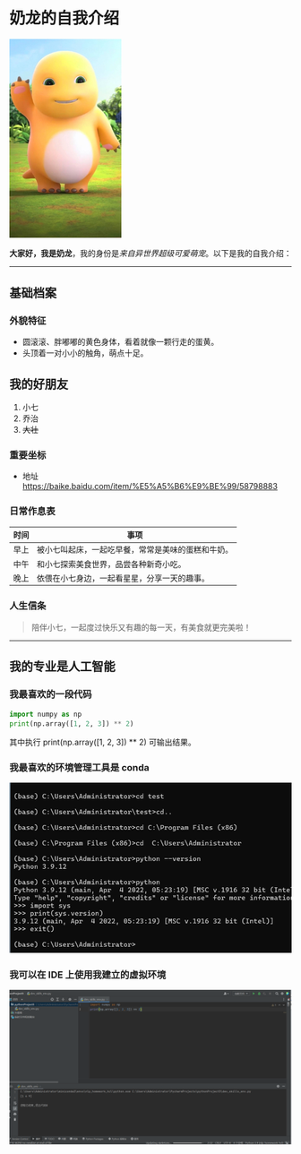 # 奶龙的自我介绍
<img src="https://github.com/huangchenglin11/GitDemo/blob/main/images/nailong.jpg" width="200" alt="奶龙形象">

**大家好，我是奶龙**，我的身份是*来自异世界超级可爱萌宠*。以下是我的自我介绍：

---

## 基础档案
### 外貌特征
- 圆滚滚、胖嘟嘟的黄色身体，看着就像一颗行走的蛋黄。
- 头顶着一对小小的触角，萌点十足。

## 我的好朋友
1. 小七
2. 乔治
3. ~~大壮~~

### 重要坐标
- 地址 https://baike.baidu.com/item/%E5%A5%B6%E9%BE%99/58798883
### 日常作息表
| 时间 | 事项                        |
| ---- |---------------------------|
| 早上 | 被小七叫起床，一起吃早餐，常常是美味的蛋糕和牛奶。 |
| 中午 | 和小七探索美食世界，品尝各种新奇小吃。       |
| 晚上 | 依偎在小七身边，一起看星星，分享一天的趣事。    |

### 人生信条
> 陪伴小七，一起度过快乐又有趣的每一天，有美食就更完美啦！

---

## 我的专业是人工智能
### 我最喜欢的一段代码
```python
import numpy as np
print(np.array([1, 2, 3]) ** 2)
```
其中执行 print(np.array([1, 2, 3]) ** 2) 可输出结果。

### 我最喜欢的环境管理工具是 conda

<img src=https://github.com/huangchenglin11/GitDemo/blob/main/images/2025-02-25-100616.png width=800 >

### 我可以在 IDE 上使用我建立的虚拟环境

<img src=https://github.com/huangchenglin11/GitDemo/blob/main/images/2025-02-28-021816.png width=800 >
